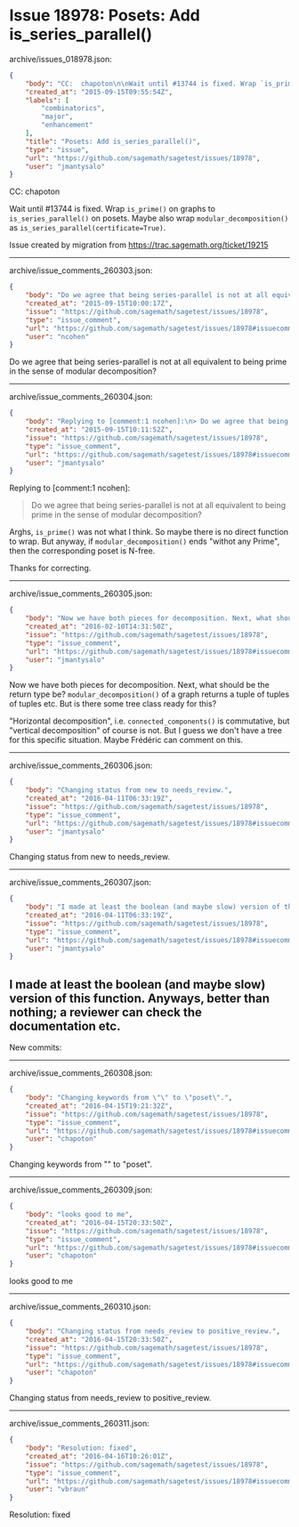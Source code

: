 # Issue 18978: Posets: Add is_series_parallel()

archive/issues_018978.json:
```json
{
    "body": "CC:  chapoton\n\nWait until #13744 is fixed. Wrap `is_prime()` on graphs to `is_series_parallel()` on posets. Maybe also wrap `modular_decomposition()` as `is_series_parallel(certificate=True)`.\n\nIssue created by migration from https://trac.sagemath.org/ticket/19215\n\n",
    "created_at": "2015-09-15T09:55:54Z",
    "labels": [
        "combinatorics",
        "major",
        "enhancement"
    ],
    "title": "Posets: Add is_series_parallel()",
    "type": "issue",
    "url": "https://github.com/sagemath/sagetest/issues/18978",
    "user": "jmantysalo"
}
```
CC:  chapoton

Wait until #13744 is fixed. Wrap `is_prime()` on graphs to `is_series_parallel()` on posets. Maybe also wrap `modular_decomposition()` as `is_series_parallel(certificate=True)`.

Issue created by migration from https://trac.sagemath.org/ticket/19215





---

archive/issue_comments_260303.json:
```json
{
    "body": "Do we agree that being series-parallel is not at all equivalent to being prime in the sense of modular decomposition?",
    "created_at": "2015-09-15T10:00:17Z",
    "issue": "https://github.com/sagemath/sagetest/issues/18978",
    "type": "issue_comment",
    "url": "https://github.com/sagemath/sagetest/issues/18978#issuecomment-260303",
    "user": "ncohen"
}
```

Do we agree that being series-parallel is not at all equivalent to being prime in the sense of modular decomposition?



---

archive/issue_comments_260304.json:
```json
{
    "body": "Replying to [comment:1 ncohen]:\n> Do we agree that being series-parallel is not at all equivalent to being prime in the sense of modular decomposition?\n\nArghs, `is_prime()` was not what I think. So maybe there is no direct function to wrap. But anyway, if `modular_decomposition()` ends \"withot any Prime\", then the corresponding poset is N-free.\n\nThanks for correcting.",
    "created_at": "2015-09-15T10:11:52Z",
    "issue": "https://github.com/sagemath/sagetest/issues/18978",
    "type": "issue_comment",
    "url": "https://github.com/sagemath/sagetest/issues/18978#issuecomment-260304",
    "user": "jmantysalo"
}
```

Replying to [comment:1 ncohen]:
> Do we agree that being series-parallel is not at all equivalent to being prime in the sense of modular decomposition?

Arghs, `is_prime()` was not what I think. So maybe there is no direct function to wrap. But anyway, if `modular_decomposition()` ends "withot any Prime", then the corresponding poset is N-free.

Thanks for correcting.



---

archive/issue_comments_260305.json:
```json
{
    "body": "Now we have both pieces for decomposition. Next, what should be the return type be? `modular_decomposition()` of a graph returns a tuple of tuples of tuples etc. But is there some tree class ready for this?\n\n\"Horizontal decomposition\", i.e. `connected_components()` is commutative, but \"vertical decomposition\" of course is not. But I guess we don't have a tree for this specific situation. Maybe Fr\u00e9d\u00e9ric can comment on this.",
    "created_at": "2016-02-10T14:31:50Z",
    "issue": "https://github.com/sagemath/sagetest/issues/18978",
    "type": "issue_comment",
    "url": "https://github.com/sagemath/sagetest/issues/18978#issuecomment-260305",
    "user": "jmantysalo"
}
```

Now we have both pieces for decomposition. Next, what should be the return type be? `modular_decomposition()` of a graph returns a tuple of tuples of tuples etc. But is there some tree class ready for this?

"Horizontal decomposition", i.e. `connected_components()` is commutative, but "vertical decomposition" of course is not. But I guess we don't have a tree for this specific situation. Maybe Frédéric can comment on this.



---

archive/issue_comments_260306.json:
```json
{
    "body": "Changing status from new to needs_review.",
    "created_at": "2016-04-11T06:33:19Z",
    "issue": "https://github.com/sagemath/sagetest/issues/18978",
    "type": "issue_comment",
    "url": "https://github.com/sagemath/sagetest/issues/18978#issuecomment-260306",
    "user": "jmantysalo"
}
```

Changing status from new to needs_review.



---

archive/issue_comments_260307.json:
```json
{
    "body": "I made at least the boolean (and maybe slow) version of this function. Anyways, better than nothing; a reviewer can check the documentation etc.\n----\nNew commits:",
    "created_at": "2016-04-11T06:33:19Z",
    "issue": "https://github.com/sagemath/sagetest/issues/18978",
    "type": "issue_comment",
    "url": "https://github.com/sagemath/sagetest/issues/18978#issuecomment-260307",
    "user": "jmantysalo"
}
```

I made at least the boolean (and maybe slow) version of this function. Anyways, better than nothing; a reviewer can check the documentation etc.
----
New commits:



---

archive/issue_comments_260308.json:
```json
{
    "body": "Changing keywords from \"\" to \"poset\".",
    "created_at": "2016-04-15T19:21:32Z",
    "issue": "https://github.com/sagemath/sagetest/issues/18978",
    "type": "issue_comment",
    "url": "https://github.com/sagemath/sagetest/issues/18978#issuecomment-260308",
    "user": "chapoton"
}
```

Changing keywords from "" to "poset".



---

archive/issue_comments_260309.json:
```json
{
    "body": "looks good to me",
    "created_at": "2016-04-15T20:33:50Z",
    "issue": "https://github.com/sagemath/sagetest/issues/18978",
    "type": "issue_comment",
    "url": "https://github.com/sagemath/sagetest/issues/18978#issuecomment-260309",
    "user": "chapoton"
}
```

looks good to me



---

archive/issue_comments_260310.json:
```json
{
    "body": "Changing status from needs_review to positive_review.",
    "created_at": "2016-04-15T20:33:50Z",
    "issue": "https://github.com/sagemath/sagetest/issues/18978",
    "type": "issue_comment",
    "url": "https://github.com/sagemath/sagetest/issues/18978#issuecomment-260310",
    "user": "chapoton"
}
```

Changing status from needs_review to positive_review.



---

archive/issue_comments_260311.json:
```json
{
    "body": "Resolution: fixed",
    "created_at": "2016-04-16T10:26:01Z",
    "issue": "https://github.com/sagemath/sagetest/issues/18978",
    "type": "issue_comment",
    "url": "https://github.com/sagemath/sagetest/issues/18978#issuecomment-260311",
    "user": "vbraun"
}
```

Resolution: fixed
